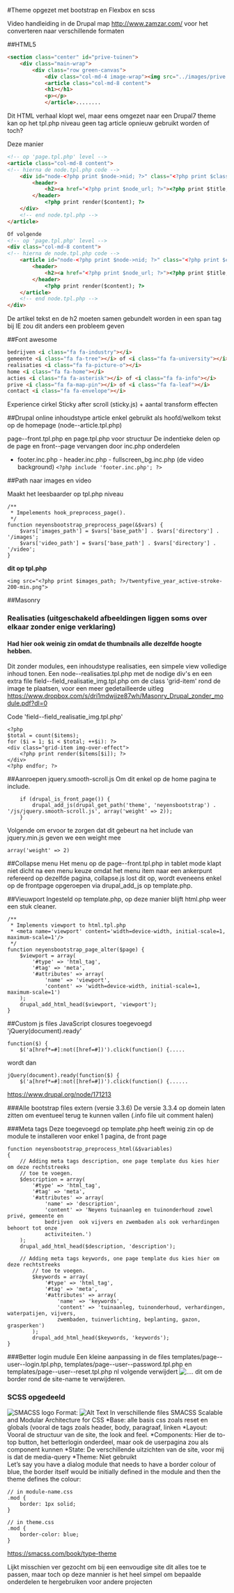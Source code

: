 #Theme opgezet met bootstrap en Flexbox en scss

Video handleiding in de Drupal map
http://www.zamzar.com/ voor het converteren naar verschillende formaten

##HTML5
```html
<section class="center" id="prive-tuinen">
    <div class="main-wrap">
        <div class="row green-canvas">
            <div class="col-md-4 image-wrap"><img src="../images/prive.jpg"></div>
            <article class="col-md-8 content">
            <h1></h1>
            <p></p>
            </article>........
```
Dit HTML verhaal klopt wel, maar eens omgezet naar een Drupal7 theme kan op het tpl.php niveau
geen tag article opnieuw gebruikt worden of toch?

Deze manier
```html
<!-- op 'page.tpl.php' level -->
<article class="col-md-8 content">
<!-- hierna de node.tpl.php code -->
    <div id="node-<?php print $node->nid; ?>" class="<?php print $classes; ?> clearfix"<?php print $attributes; ?>>
        <header>
            <h2><a href="<?php print $node_url; ?>"><?php print $title; ?></a></h2>
        </header>
            <?php print render($content); ?>
    </div>
    <!-- end node.tpl.php -->
</article>
```
```html
Of volgende
<!-- op 'page.tpl.php' level -->
<div class="col-md-8 content">
<!-- hierna de node.tpl.php code -->
    <article id="node-<?php print $node->nid; ?>" class="<?php print $classes; ?> clearfix"<?php print $attributes; ?>>
        <header>
            <h2><a href="<?php print $node_url; ?>"><?php print $title; ?></a></h2>
        </header>
            <?php print render($content); ?>
    </article>
    <!-- end node.tpl.php -->
</div>
```
De artikel tekst en de h2 moeten samen gebundelt worden in een span tag bij IE zou dit
anders een probleem geven


##Font awesome
```html
bedrijven <i class="fa fa-industry"></i>
gemeente <i class="fa fa-tree"></i> of <i class="fa fa-university"></i>
realisaties <i class="fa fa-picture-o"></i>
home <i class="fa fa-home"></i>
acties <i class="fa fa-asterisk"></i> of <i class="fa fa-info"></i>
prive <i class="fa fa-map-pin"></i> of <i class="fa fa-leaf"></i>
contact <i class="fa fa-envelope"></i>
```
Experience cirkel Sticky after scroll (sticky.js) + aantal transform effecten

##Drupal online
inhoudstype article enkel gebruikt als hoofd/welkom tekst op de homepage (node--article.tpl.php)

page--front.tpl.php en page.tpl.php voor structuur
De indentieke delen op de page en front--page vervangen door inc.php onderdelen
- footer.inc.php - header.inc.php - fullscreen_bg.inc.php (de video background)
```<?php include 'footer.inc.php'; ?> ```

##Path naar images en video

Maakt het leesbaarder op tpl.php niveau
```
/**
 * Impelements hook_preprocess_page().
 */
function neyensbootstrap_preprocess_page(&$vars) {
    $vars['images_path'] = $vars['base_path'] . $vars['directory'] . '/images';
    $vars['video_path'] = $vars['base_path'] . $vars['directory'] . '/video';
}
```
**dit op tpl.php**
```
<img src="<?php print $images_path; ?>/twentyfive_year_active-stroke-200-min.png">
```

##Masonry
### Realisaties (uitgeschakeld afbeeldingen liggen soms over elkaar zonder enige verklaring)
#### Had hier ook weinig zin omdat de thumbnails alle dezelfde hoogte hebben.
Dit zonder modules, een inhoudstype realisaties, een simpele view volledige inhoud tonen.
Een node--realisaties.tpl.php met de nodige div's en een extra file field--field_realisatie_img.tpl.php
om de class 'grid-item' rond de image te plaatsen, voor een meer gedetailleerde uitleg
https://www.dropbox.com/s/dri1mdwjjze87wh/Masonry_Drupal_zonder_module.pdf?dl=0

Code 'field--field_realisatie_img.tpl.php'
```
<?php
$total = count($items);
for ($i = 1; $i < $total; ++$i): ?>
<div class="grid-item img-over-effect">
    <?php print render($items[$i]); ?>
</div>
<?php endfor; ?>
```

##Aanroepen jquery.smooth-scroll.js
Om dit enkel op de home pagina te include.
```
    if (drupal_is_front_page()) {
        drupal_add_js(drupal_get_path('theme', 'neyensbootstrap') . '/js/jquery.smooth-scroll.js', array('weight' => 2));
    }
```
Volgende om ervoor te zorgen dat dit gebeurt na het include van jquery.min.js geven we een weight mee
```
array('weight' => 2)
```

##Collapse menu
Het menu op de page--front.tpl.php in tablet mode klapt niet dicht na een menu keuze
omdat het menu item naar een ankerpunt refereerd op dezelfde pagina, collapse.js lost dit op, wordt eveneens
enkel op de frontpage opgeroepen via drupal_add_js op template.php.

##Vieuwport
Ingesteld op template.php, op deze manier blijft html.php weer een stuk cleaner.
```
/**
 * Implements viewport to html.tpl.php
 * <meta name='viewport' content='width=device-width, initial-scale=1, maximum-scale=1'/>
 */
function neyensbootstrap_page_alter($page) {
    $viewport = array(
        '#type' => 'html_tag',
        '#tag' => 'meta',
        '#attributes' => array(
            'name' => 'viewport',
            'content' => 'width=device-width, initial-scale=1, maximum-scale=1')
    );
    drupal_add_html_head($viewport, 'viewport');
}
```

##Custom js files
JavaScript closures toegevoegd 'jQuery(document).ready'
```
function($) {
	$('a[href*=#]:not([href=#])').click(function() {.....
```
wordt dan
```
jQuery(document).ready(function($) {
	$('a[href*=#]:not([href=#])').click(function() {......
```
https://www.drupal.org/node/171213

###Alle bootstrap files extern (versie 3.3.6)
De versie 3.3.4 op domein laten zitten om eventueel terug te kunnen vallen (.info file uit comment halen)

###Meta tags
Deze toegevoegd op template.php heeft weinig zin op de module te installeren voor enkel 1 pagina, de front page

```
function neyensbootstrap_preprocess_html(&$variables)
{
    // Adding meta tags description, one page template dus kies hier om deze rechtstreeks
    // toe te voegen.
    $description = array(
        '#type' => 'html_tag',
        '#tag' => 'meta',
        '#attributes' => array(
            'name' => 'description',
            'content' => 'Neyens tuinaanleg en tuinonderhoud zowel privé, gemeente en
            bedrijven  ook vijvers en zwembaden als ook verhardingen behoort tot onze
            activiteiten.')
    );
    drupal_add_html_head($description, 'description');

    // Adding meta tags keywords, one page template dus kies hier om deze rechtstreeks
        // toe te voegen.
        $keywords = array(
            '#type' => 'html_tag',
            '#tag' => 'meta',
            '#attributes' => array(
                'name' => 'keywords',
                'content' => 'tuinaanleg, tuinonderhoud, verhardingen, waterpatijen, vijvers,
                zwembaden, tuinverlichting, beplanting, gazon, grasperken')
        );
        drupal_add_html_head($keywords, 'keywords');
}
```

###Better login mudule
Een kleine aanpassing in de files templates/page--user--login.tpl.php, templates/page--user--password.tpl.php
en templates/page--user--reset.tpl.php
nl volgende verwijdert <img src="<?php print $logo; ?>" alt="...."> dit om de border rond de site-name
te verwijderen.

### SCSS opgedeeld
![SMACSS logo](/images/SMACSS.jpg)
Format: ![Alt Text](url)
In verschillende files SMACSS Scalable and Modular Architecture for CSS
*Base: alle basis css zoals reset en globals (vooral de tags zoals header, body, paragraaf, linken
*Layout: Vooral de structuur van de site, the look and feel.
*Components: Hier de to-top button, het betterlogin onderdeel, maar ook de userpagina zou als component kunnen
*State: De verschillende uitzichten van de site, voor mij is dat de media-query
*Theme: Niet gebruikt  
Let’s say you have a dialog module that needs to have a border colour of blue, the border 
itself would be initially defined in the module and then the theme defines the colour:
```
// in module-name.css
.mod {
    border: 1px solid;
}

// in theme.css
.mod {
    border-color: blue;
}
```
https://smacss.com/book/type-theme

Lijkt misschien ver gezocht om bij een eenvoudige site dit alles toe te passen, maar toch op deze mannier is het 
heel simpel om bepaalde onderdelen te hergebruiken voor andere projecten


